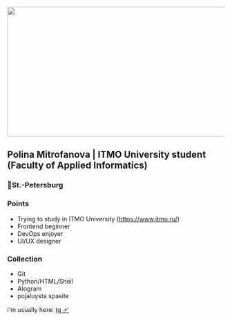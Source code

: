 <br clear="both">

<div align="center">
  <img height="300" width="600" src="https://user-images.githubusercontent.com/74038190/225813708-98b745f2-7d22-48cf-9150-083f1b00d6c9.gif"  />
</div>

## Polina Mitrofanova | ITMO University student (Faculty of Applied Informatics)
### 📍St.-Petersburg 

### Points
* Trying to study in ITMO University (https://www.itmo.ru/)
* Frontend beginner
* DevOps enjoyer 
* UI/UX designer 

### Collection 
* Git
* Python/HTML/Shell
* AIogram 
* pojaluysta spasite

i'm usually here: <a href="https://t.me/polyqnka" rel="nofollow">tg 🩹</a>
